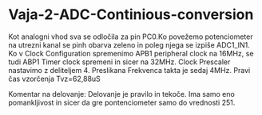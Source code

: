 # Vaja-2-ADC-Continious-conversion

Kot analogni vhod sva se odločila za pin PC0.Ko povežemo potenciometer na utrezni kanal se pinh obarva zeleno in poleg njega se izpiše ADC1_IN1.
Ko v Clock Configuration spremenimo APB1 peripheral clock na 16MHz, se tudi ABP1 Timer clock spremeni in sicer na 32MHz.
Clock Prescaler nastavimo z deliteljem 4.
Preslikana Frekvenca takta je sedaj 4MHz.
Pravi čas vzorčenja Tvz=62,88uS

Komentar na delovanje:
Delovanje je pravilo in tekoče. Ima samo eno pomankljivost in sicer da gre pontenciometer samo do vrednosti 251.
